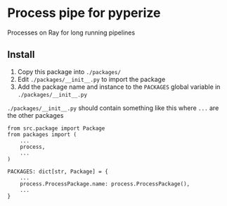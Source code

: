 # Process pipe for pyperize
Processes on Ray for long running pipelines

## Install

1. Copy this package into ```./packages/```
2. Edit ```./packages/__init__.py``` to import the package
3. Add the package name and instance to the ```PACKAGES``` global variable in ```./packages/__init__.py```

```./packages/__init__.py``` should contain something like this where ```...``` are the other packages

```
from src.package import Package
from packages import (
    ...
    process,
    ...
)

PACKAGES: dict[str, Package] = {
    ...
    process.ProcessPackage.name: process.ProcessPackage(),
    ...
}
```
